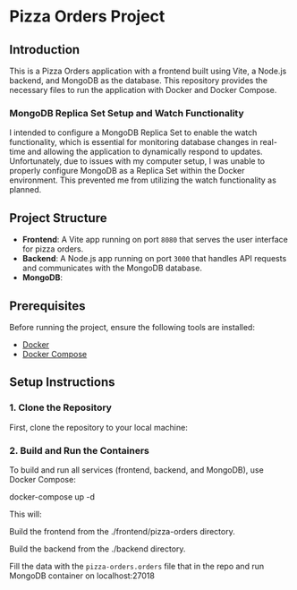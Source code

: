 # Pizza Orders Project

## Introduction

This is a Pizza Orders application with a frontend built using Vite, a Node.js backend, and MongoDB as the database. 
This repository provides the necessary files to run the application with Docker and Docker Compose.

### MongoDB Replica Set Setup and Watch Functionality

I intended to configure a MongoDB Replica Set to enable the watch functionality, which is essential for monitoring database changes in real-time and allowing the application to dynamically respond to updates. Unfortunately, due to issues with my computer setup, I was unable to properly configure MongoDB as a Replica Set within the Docker environment. This prevented me from utilizing the watch functionality as planned.



## Project Structure

- **Frontend**: A Vite app running on port `8080` that serves the user interface for pizza orders.
- **Backend**: A Node.js app running on port `3000` that handles API requests and communicates with the MongoDB database.
- **MongoDB**: 

## Prerequisites

Before running the project, ensure the following tools are installed:

- [Docker](https://www.docker.com/get-started)
- [Docker Compose](https://docs.docker.com/compose/install/)

## Setup Instructions

### 1. Clone the Repository

First, clone the repository to your local machine:

### 2. Build and Run the Containers
To build and run all services (frontend, backend, and MongoDB), use Docker Compose:

docker-compose up -d

This will:

Build the frontend from the ./frontend/pizza-orders directory.

Build the backend from the ./backend directory.

Fill the data with the `pizza-orders.orders` file that in the repo and run MongoDB container on localhost:27018



